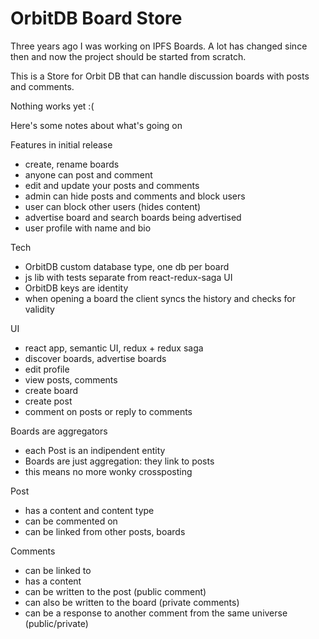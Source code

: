 # OrbitDB Board Store

Three years ago I was working on IPFS Boards. A lot has changed since then
and now the project should be started from scratch.

This is a Store for Orbit DB that can handle discussion boards
with posts and comments.

Nothing works yet :(

Here's some notes about what's going on

Features in initial release

- create, rename boards
- ‎anyone can post and comment
- ‎edit and update your posts and comments
- ‎admin can hide posts and comments and block users
- ‎user can block other users (hides content)
- ‎advertise board and search boards being advertised
- ‎user profile with name and bio

Tech

- OrbitDB custom database type, one db per board
- ‎js lib with tests separate from react-redux-saga UI
- ‎OrbitDB keys are identity
- ‎when opening a board the client syncs the history and checks for validity

UI

- react app, semantic UI, redux + redux saga
- ‎discover boards, advertise boards
- ‎edit profile
- ‎view posts, comments
- ‎create board
- ‎create post
- ‎comment on posts or reply to comments

Boards are aggregators

- each Post is an indipendent entity
- Boards are just aggregation: they link to posts
- this means no more wonky crossposting

Post

- has a content and content type
- can be commented on
- can be linked from other posts, boards

Comments

- can be linked to
- has a content
- can be written to the post (public comment)
- can also be written to the board (private comments)
- can be a response to another comment from the same universe (public/private)